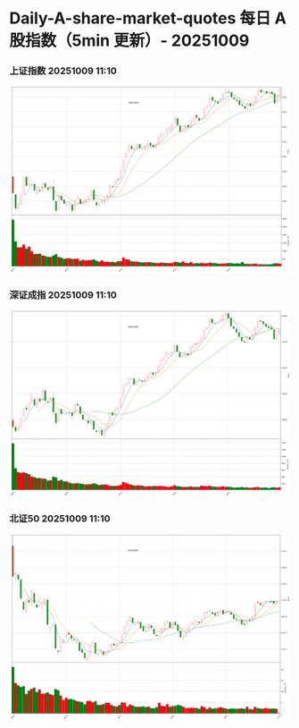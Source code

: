 
# Daily-A-share-market-quotes 每日 A 股指数（5min 更新）- 20251009

### 上证指数 20251009 11:10
![](./fig/2025/10/20251009-sh000001.png)

### 深证成指 20251009 11:10
![](./fig/2025/10/20251009-sz399001.png)

### 北证50 20251009 11:10
![](./fig/2025/10/20251009-bj899050.png)

